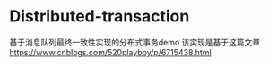 # Distributed-transaction
基于消息队列最终一致性实现的分布式事务demo
该实现是基于这篇文章 https://www.cnblogs.com/520playboy/p/6715438.html
